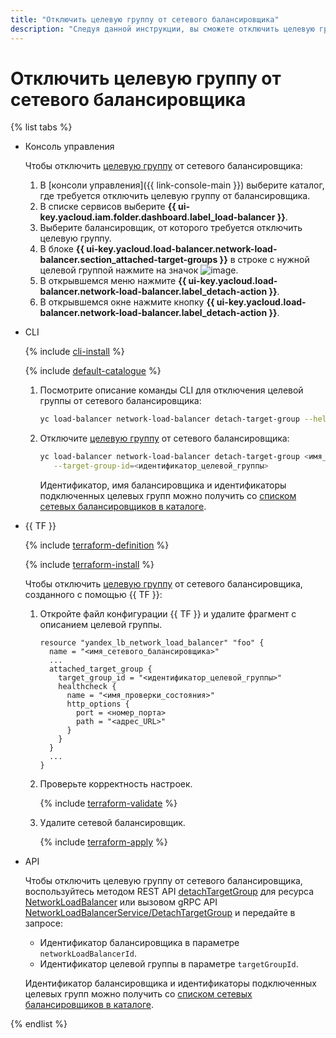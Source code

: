 ```yaml
---
title: "Отключить целевую группу от сетевого балансировщика"
description: "Следуя данной инструкции, вы сможете отключить целевую группу от сетевого балансировщика."
---
```


# Отключить целевую группу от сетевого балансировщика

{% list tabs %}

- Консоль управления

  Чтобы отключить [целевую группу](../concepts/target-resources.md) от сетевого балансировщика:
  1. В [консоли управления]({{ link-console-main }}) выберите каталог, где требуется отключить целевую группу от балансировщика.
  1. В списке сервисов выберите **{{ ui-key.yacloud.iam.folder.dashboard.label_load-balancer }}**.
  1. Выберите балансировщик, от которого требуется отключить целевую группу.
  1. В блоке **{{ ui-key.yacloud.load-balancer.network-load-balancer.section_attached-target-groups }}** в строке с нужной целевой группой нажмите на значок ![image](../../_assets/horizontal-ellipsis.svg).
  1. В открывшемся меню нажмите **{{ ui-key.yacloud.load-balancer.network-load-balancer.label_detach-action }}**.
  1. В открывшемся окне нажмите кнопку **{{ ui-key.yacloud.load-balancer.network-load-balancer.label_detach-action }}**.

- CLI

  {% include [cli-install](../../_includes/cli-install.md) %}

  {% include [default-catalogue](../../_includes/default-catalogue.md) %}

  1. Посмотрите описание команды CLI для отключения целевой группы от сетевого балансировщика:

     ```bash
     yc load-balancer network-load-balancer detach-target-group --help
     ```

  1. Отключите [целевую группу](../concepts/target-resources.md) от сетевого балансировщика:

     ```bash
     yc load-balancer network-load-balancer detach-target-group <имя_или_идентификатор_балансировщика> \
        --target-group-id=<идентификатор_целевой_группы>
     ```

     Идентификатор, имя балансировщика и идентификаторы подключенных целевых групп можно получить со [списком сетевых балансировщиков в каталоге](load-balancer-list.md#list).

- {{ TF }}

  {% include [terraform-definition](../../_tutorials/terraform-definition.md) %}

  {% include [terraform-install](../../_includes/terraform-install.md) %}

  Чтобы отключить [целевую группу](../concepts/target-resources.md) от сетевого балансировщика, созданного с помощью {{ TF }}:
  1. Откройте файл конфигурации {{ TF }} и удалите фрагмент с описанием целевой группы.

     ```hcl
     resource "yandex_lb_network_load_balancer" "foo" {
       name = "<имя_сетевого_балансировщика>"
       ...
       attached_target_group {
         target_group_id = "<идентификатор_целевой_группы>"
         healthcheck {
           name = "<имя_проверки_состояния>"
           http_options {
             port = <номер_порта>
             path = "<адрес_URL>"
           }
         }
       }
       ...
     }
     ```

  1. Проверьте корректность настроек.

     {% include [terraform-validate](../../_includes/mdb/terraform/validate.md) %}

  1. Удалите сетевой балансировщик.

     {% include [terraform-apply](../../_includes/mdb/terraform/apply.md) %}

- API

  Чтобы отключить целевую группу от сетевого балансировщика, воспользуйтесь методом REST API [detachTargetGroup](../api-ref/NetworkLoadBalancer/detachTargetGroup.md) для ресурса [NetworkLoadBalancer](../api-ref/NetworkLoadBalancer/index.md) или вызовом gRPC API [NetworkLoadBalancerService/DetachTargetGroup](../api-ref/grpc/network_load_balancer_service.md#DetachTargetGroup) и передайте в запросе:

  * Идентификатор балансировщика в параметре `networkLoadBalancerId`.
  * Идентификатор целевой группы в параметре `targetGroupId`.

  Идентификатор балансировщика и идентификаторы подключенных целевых групп можно получить со [списком сетевых балансировщиков в каталоге](load-balancer-list.md#list).

{% endlist %}
